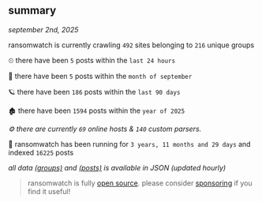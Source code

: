 
## summary
_september 2nd, 2025_

ransomwatch is currently crawling `492` sites belonging to `216` unique groups

⏲ there have been `5` posts within the `last 24 hours`

🦈 there have been `5` posts within the `month of september`

🪐 there have been `186` posts within the `last 90 days`

🏚 there have been `1594` posts within the `year of 2025`

_⚙️ there are currently `69` online hosts & `140` custom parsers._

🦕 ransomwatch has been running for `3 years, 11 months and 29 days` and indexed `16225` posts

_all data  [(groups)](http://ransomwhat.telemetry.ltd/groups) and [(posts)](http://ransomwhat.telemetry.ltd/posts) is available in JSON (updated hourly)_

> ransomwatch is fully [open source](https://github.com/joshhighet/ransomwatch#ransomwatch--). please consider [sponsoring](https://github.com/sponsors/joshhighet) if you find it useful!
